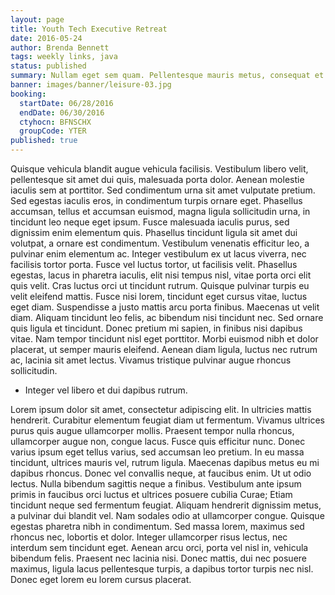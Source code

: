 ```yaml
---
layout: page
title: Youth Tech Executive Retreat
date: 2016-05-24
author: Brenda Bennett
tags: weekly links, java
status: published
summary: Nullam eget sem quam. Pellentesque mauris metus, consequat et lectus.
banner: images/banner/leisure-03.jpg
booking:
  startDate: 06/28/2016
  endDate: 06/30/2016
  ctyhocn: BFNSCHX
  groupCode: YTER
published: true
---
```

Quisque vehicula blandit augue vehicula facilisis. Vestibulum libero velit, pellentesque sit amet dui quis, malesuada porta dolor. Aenean molestie iaculis sem at porttitor. Sed condimentum urna sit amet vulputate pretium. Sed egestas iaculis eros, in condimentum turpis ornare eget. Phasellus accumsan, tellus et accumsan euismod, magna ligula sollicitudin urna, in tincidunt leo neque eget ipsum. Fusce malesuada iaculis purus, sed dignissim enim elementum quis. Phasellus tincidunt ligula sit amet dui volutpat, a ornare est condimentum. Vestibulum venenatis efficitur leo, a pulvinar enim elementum ac.
Integer vestibulum ex ut lacus viverra, nec facilisis tortor porta. Fusce vel luctus tortor, ut facilisis velit. Phasellus egestas, lacus in pharetra iaculis, elit nisi tempus nisl, vitae porta orci elit quis velit. Cras luctus orci ut tincidunt rutrum. Quisque pulvinar turpis eu velit eleifend mattis. Fusce nisi lorem, tincidunt eget cursus vitae, luctus eget diam. Suspendisse a justo mattis arcu porta finibus. Maecenas ut velit diam. Aliquam tincidunt leo felis, ac bibendum nisi tincidunt nec. Sed ornare quis ligula et tincidunt. Donec pretium mi sapien, in finibus nisi dapibus vitae. Nam tempor tincidunt nisl eget porttitor. Morbi euismod nibh et dolor placerat, ut semper mauris eleifend. Aenean diam ligula, luctus nec rutrum ac, lacinia sit amet lectus. Vivamus tristique pulvinar augue rhoncus sollicitudin.

* Integer vel libero et dui dapibus rutrum.

Lorem ipsum dolor sit amet, consectetur adipiscing elit. In ultricies mattis hendrerit. Curabitur elementum feugiat diam ut fermentum. Vivamus ultrices purus quis augue ullamcorper mollis. Praesent tempor nulla rhoncus, ullamcorper augue non, congue lacus. Fusce quis efficitur nunc. Donec varius ipsum eget tellus varius, sed accumsan leo pretium. In eu massa tincidunt, ultrices mauris vel, rutrum ligula. Maecenas dapibus metus eu mi dapibus rhoncus. Donec vel convallis neque, at faucibus enim. Ut ut odio lectus. Nulla bibendum sagittis neque a finibus. Vestibulum ante ipsum primis in faucibus orci luctus et ultrices posuere cubilia Curae; Etiam tincidunt neque sed fermentum feugiat. Aliquam hendrerit dignissim metus, a pulvinar dui blandit vel.
Nam sodales odio at ullamcorper congue. Quisque egestas pharetra nibh in condimentum. Sed massa lorem, maximus sed rhoncus nec, lobortis et dolor. Integer ullamcorper risus lectus, nec interdum sem tincidunt eget. Aenean arcu orci, porta vel nisl in, vehicula bibendum felis. Praesent nec lacinia nisi. Donec mattis, dui nec posuere maximus, ligula lacus pellentesque turpis, a dapibus tortor turpis nec nisl. Donec eget lorem eu lorem cursus placerat.
